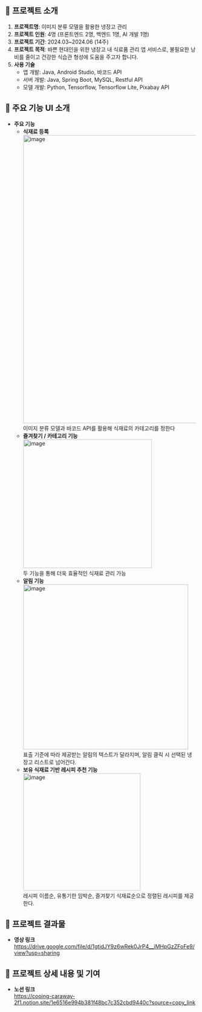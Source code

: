 ## 📌 프로젝트 소개
1. **프로젝트명**:  이미지 분류 모델을 활용한 냉장고 관리
2. **프로젝트 인원**: 4명 (프론트엔드 2명, 백엔드 1명, AI 개발 1명)
3. **프로젝트 기간**: 2024.03~2024.06 (14주)
4. **프로젝트 목적**: 바쁜 현대인을 위한 냉장고 내 식료품 관리 앱 서비스로, 불필요한 낭비를 줄이고 건강한 식습관 형성에 도움을 주고자 합니다.
5. **사용 기술**
    - 앱 개발: Java, Android Studio, 바코드 API
    - 서버 개발: Java, Spring Boot, MySQL, Restful API
    - 모델 개발: Python, Tensorflow, Tensorflow Lite, Pixabay API
## 📌 주요 기능 UI 소개
- **주요 기능**
    - **식재료 등록**
        <img width="761" alt="image" src="https://github.com/user-attachments/assets/d8f1b97a-cea7-4494-95a8-a94547f83403" />
  이미지 분류 모델과 바코드 API를 활용해 식재료의 카테고리를 정한다
    - **즐겨찾기 / 카테고리 기능**  
        <img width="340" alt="image" src="https://github.com/user-attachments/assets/b65dbcb3-f58a-4313-8eea-8a32eda1dc5a" />  
  두 기능을 통해 더욱 효율적인 식재료 관리 가능
    - **알림 기능**  
       <img width="436" alt="image" src="https://github.com/user-attachments/assets/57eaa971-7e6a-4be6-b487-27e3a2caaa24" />  
  표출 기준에 따라 제공받는 알림의 텍스트가 달라지며, 알림 클릭 시 선택된 냉장고 리스트로 넘어간다.
    - **보유 식재료 기반 레시피 추천 기능**  
      <img width="310" alt="image" src="https://github.com/user-attachments/assets/44a32082-348b-4cc6-a04a-bc512d88f75d" />  
  레시피 이름순, 유통기한 임박순, 즐겨찾기 식재료순으로 정렬된 레시피를 제공한다.
## 📌 프로젝트 결과물
- **영상 링크**  
  https://drive.google.com/file/d/1gtidJY9z6wRek0JrP4__iMHpGzZFoFe9/view?usp=sharing
## 📝 프로젝트 상세 내용 및 기여 
- **노션 링크**  
  https://cooing-caraway-2f1.notion.site/1e6516e994b381f48bc7c352cbd9440c?source=copy_link

